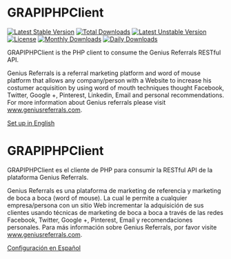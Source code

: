 GRAPIPHPClient
==============

[![Latest Stable Version](https://poser.pugx.org/geniusreferrals/gr-api-php-client/v/stable.png)](https://packagist.org/packages/geniusreferrals/gr-api-php-client)
[![Total Downloads](https://poser.pugx.org/geniusreferrals/gr-api-php-client/downloads.png)](https://packagist.org/packages/geniusreferrals/gr-api-php-client)
[![Latest Unstable Version](https://poser.pugx.org/geniusreferrals/gr-api-php-client/v/unstable.png)](https://packagist.org/packages/geniusreferrals/gr-api-php-client)
[![License](https://poser.pugx.org/geniusreferrals/gr-api-php-client/license.png)](https://packagist.org/packages/geniusreferrals/gr-api-php-client)
[![Monthly Downloads](https://poser.pugx.org/geniusreferrals/gr-api-php-client/d/monthly.png)](https://packagist.org/packages/geniusreferrals/gr-api-php-client)
[![Daily Downloads](https://poser.pugx.org/geniusreferrals/gr-api-php-client/d/daily.png)](https://packagist.org/packages/geniusreferrals/gr-api-php-client)


GRAPIPHPClient is the PHP client to consume the Genius Referrals RESTful API.

Genius Referrals is a referral marketing platform and word of mouse platform that allows 
any company/person with a Website to increase his costumer acquisition by using word of mouth techniques thought 
Facebook, Twitter, Google +, Pinterest, Linkedin, Email and personal recommendations.  For more information about Genius referrals please visit www.geniusreferrals.com.

[Set up in English](resources/doc/index.en.md)


GRAPIPHPClient
=====================

GRAPIPHPClient es el cliente de PHP para consumir la RESTful API de la plataforma Genius Referrals.

Genius Referrals es una plataforma de marketing de referencia y marketing de boca a boca (word of mouse). La cual le permite a cualquier 
empresa/persona con un sitio Web incrementar la adquisición de sus clientes usando técnicas de marketing de boca a boca a través de las redes
Facebook, Twitter, Google +, Pinterest, Email y recomendaciones personales. Para más información sobre Genius Referrals, por favor visite www.geniusreferrals.com.

[Configuración en Español](resources/doc/index.es.md)

